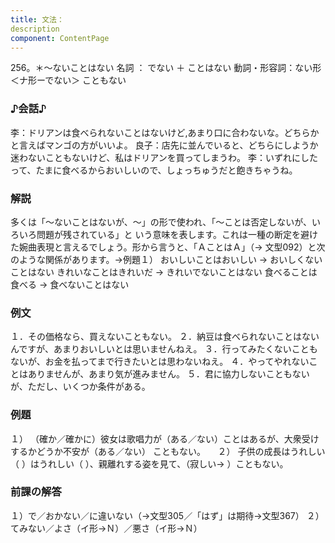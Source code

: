 ```yaml
---
title: 文法：
description
component: ContentPage
---
```



256。＊～ないことはない
名詞 ： でない ＋ ことはない
動詞・形容詞：ない形 ＜ナ形ーでない＞ こともない
### ♪会話♪
李：ドリアンは食べられないことはないけど,あまり口に合わないな。どちらかと言えばマンゴの方がいいよ。 良子：店先に並んでいると、どちらにしようか迷わないこともないけど、私はドリアンを買ってしまうわ。
李：いずれにしたって、たまに食べるからおいしいので、しょっちゅうだと飽きちゃうね。
### 解説
多くは「～ないことはないが、～」の形で使われ、「～ことは否定しないが、いろいろ問題が残されている」と いう意味を表します。これは一種の断定を避けた婉曲表現と言えるでしょう。形から言うと、「ＡことはＡ」（→
文型092）と次のような関係があります。→例題１）
おいしいことはおいしい → おいしくないことはない きれいなことはきれいだ → きれいでないことはない 食べることは食べる → 食べないことはない
### 例文
１．その価格なら、買えないこともない。
２．納豆は食べられないことはないんですが、あまりおいしいとは思いませんねえ。
３．行ってみたくないこともないが、お金を払ってまで行きたいとは思わないねえ。
４．やってやれないことはありませんが、あまり気が進みません。
５．君に協力しないこともないが、ただし、いくつか条件がある。
### 例題
１） （確か／確かに）彼女は歌唱力が（ある／ない）ことはあるが、大衆受けするかどうか不安が（ある／ない）
こともない。    
２） 子供の成長はうれしい（ ）はうれしい（ ）、親離れする姿を見て、（寂しい→ ）こともない。
### 前課の解答
１）で／おかない／に違いない（→文型305／「はず」は期待→文型367）
２）てみない／よさ（イ形→Ｎ）／悪さ（イ形→Ｎ）
